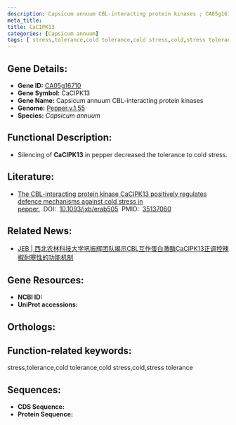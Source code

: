```yaml
---
description: Capsicum annuum CBL-interacting protein kinases ; CA05g16710 ; Capsicum annuum
meta_title:
title: CaCIPK13
categories: [Capsicum annuum]
tags: [ stress,tolerance,cold tolerance,cold stress,cold,stress tolerance ]
---
```


## Gene Details:
- **Gene ID:**	[CA05g16710]()
- **Gene Symbol:** CaCIPK13
- **Gene Name:** Capsicum annuum CBL-interacting protein kinases
- **Genome:** [Pepper.v.1.55]()
- **Species:** *Capsicum annuum*

## Functional Description:
   - Silencing of **CaCIPK13** in pepper decreased the tolerance to cold stress. 

## Literature:
   - [The CBL-interacting protein kinase CaCIPK13 positively regulates defence mechanisms against cold stress in pepper.]( https://academic.oup.com/jxb/article/73/5/1655/6432087)&nbsp;&nbsp;DOI:&nbsp;&nbsp;[10.1093/jxb/erab505](https://academic.oup.com/jxb/article/73/5/1655/6432087)&nbsp;&nbsp;PMID:&nbsp;&nbsp;[35137060](https://pubmed.ncbi.nlm.nih.gov/35137060/)

## Related News:
   - [JEB | 西北农林科技大学巩振辉团队揭示CBL互作蛋白激酶CaCIPK13正调控辣椒耐寒性的功能机制](https://mp.weixin.qq.com/s?__biz=Mzg3MDEwNDEyMg==&mid=2247521164&idx=6&sn=9486aa2bbc4bc9457498f4a31cdf4f32&chksm=ce903ed9f9e7b7cf39fe7e371a60ca8e36f4a32fa97f405649f09db6f9562df91f25c37fa476&scene=27#wechat_redirect)

## Gene Resources:
- **NCBI ID:** [](https://www.ncbi.nlm.nih.gov/gene/?term=)
- **UniProt accessions:** [](https://www.uniprot.org/uniprotkb//entry)

## Orthologs:


## Function-related keywords:
stress,tolerance,cold tolerance,cold stress,cold,stress tolerance

## Sequences:
- **CDS Sequence:**
- **Protein Sequence:**
